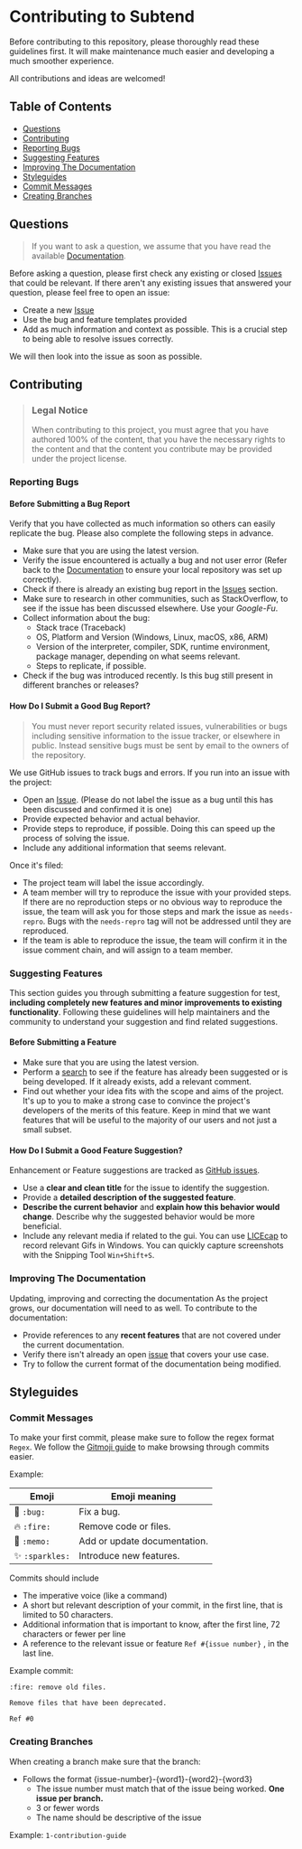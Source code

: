 # Contributing to Subtend
Before contributing to this repository, please thoroughly read these guidelines first. It will make maintenance much easier and developing a much smoother experience. 

All contributions and ideas are welcomed!

## Table of Contents

- [Questions](#questions)
- [Contributing](#contributing)
- [Reporting Bugs](#reporting-bugs)
- [Suggesting Features](#suggesting-features)
- [Improving The Documentation](#improving-the-documentation)
- [Styleguides](#styleguides)
- [Commit Messages](#commit-messages)
- [Creating Branches](#creating-branches)

## Questions

> If you want to ask a question, we assume that you have read the available [Documentation](README.md).

Before asking a question, please first check any existing or closed [Issues](/issues) that could be relevant. If there aren't any existing issues that answered your question, 
please feel free to open an issue:
- Create a new [Issue](/issue/new)
- Use the bug and feature templates provided
- Add as much information and context as possible. This is a crucial step to being able to resolve issues correctly.

We will then look into the issue as soon as possible.

## Contributing

> ### Legal Notice <!-- omit in toc -->
> When contributing to this project, you must agree that you have authored 100% of the content, that you have the necessary rights to the content and that the content you contribute may be provided under the project license.

### Reporting Bugs

#### Before Submitting a Bug Report

Verify that you have collected as much information so others can easily replicate the bug. Please also complete the following steps in advance.

- Make sure that you are using the latest version.
- Verify the issue encountered is actually a bug and not user error (Refer back to the [Documentation](README.md) to ensure your local repository was set up correctly).
- Check if there is already an existing bug report in the [Issues](/issues) section.
- Make sure to research in other communities, such as StackOverflow, to see if the issue has been discussed elsewhere. Use your *Google-Fu*.
- Collect information about the bug:
  - Stack trace (Traceback)
  - OS, Platform and Version (Windows, Linux, macOS, x86, ARM)
  - Version of the interpreter, compiler, SDK, runtime environment, package manager, depending on what seems relevant.
  - Steps to replicate, if possible.
- Check if the bug was introduced recently. Is this bug still present in different branches or releases?

#### How Do I Submit a Good Bug Report?

> You must never report security related issues, vulnerabilities or bugs including sensitive information to the issue tracker, or elsewhere in public. Instead sensitive bugs must be sent by email to the owners of the repository.
<!-- Look into PGP -->

We use GitHub issues to track bugs and errors. If you run into an issue with the project:

- Open an [Issue](/issues/new). (Please do not label the issue as a bug until this has been discussed and confirmed it is one)
- Provide expected behavior and actual behavior.
- Provide steps to reproduce, if possible. Doing this can speed up the process of solving the issue. 
- Include any additional information that seems relevant.

Once it's filed:

- The project team will label the issue accordingly.
- A team member will try to reproduce the issue with your provided steps. If there are no reproduction steps or no obvious way to reproduce the issue, the team will ask you for those steps and mark the issue as `needs-repro`. Bugs with the `needs-repro` tag will not be addressed until they are reproduced.
- If the team is able to reproduce the issue, the team will confirm it in the issue comment chain, and will assign to a team member.

<!-- TODO: we probably want to change these tags -->


### Suggesting Features

This section guides you through submitting a feature suggestion for test, **including completely new features and minor improvements to existing functionality**. Following these guidelines will help maintainers and the community to understand your suggestion and find related suggestions.

#### Before Submitting a Feature

- Make sure that you are using the latest version.
- Perform a [search](/issues) to see if the feature has already been suggested or is being developed. If it already exists, add a relevant comment.
- Find out whether your idea fits with the scope and aims of the project. It's up to you to make a strong case to convince the project's developers of the merits of this feature. Keep in mind that we want features that will be useful to the majority of our users and not just a small subset.

#### How Do I Submit a Good Feature Suggestion?

Enhancement or Feature suggestions are tracked as [GitHub issues](/issues).

- Use a **clear and clean title** for the issue to identify the suggestion.
- Provide a **detailed description of the suggested feature**.
- **Describe the current behavior** and **explain how this behavior would change**. Describe why the suggested behavior would be more beneficial.
- Include any relevant media if related to the gui. You can use [LICEcap](https://www.cockos.com/licecap/) to record relevant Gifs in Windows. You can quickly capture screenshots with the Snipping Tool `Win+Shift+S`.

<!-- We need a feature template to reference here -->

### Improving The Documentation
Updating, improving and correcting the documentation
As the project grows, our documentation will need to as well. To contribute to the documentation:

- Provide references to any **recent features** that are not covered under the current documentation.
- Verify there isn't already an open [issue](/issues) that covers your use case. 
- Try to follow the current format of the documentation being modified.


## Styleguides
### Commit Messages
To make your first commit, please make sure to follow the regex format `Regex`. We follow the [Gitmoji guide](https://gitmoji.dev/) to make browsing through commits easier. 

Example:

| Emoji         | Emoji meaning |
| ------------- | ------------- |
| :bug: `:bug:` | Fix a bug.  |
| :fire: `:fire:`  | Remove code or files.  |
| :memo: `:memo:` | Add or update documentation. |
| :sparkles: `:sparkles:` | Introduce new features. |

Commits should include
- The imperative voice (like a command)
- A short but relevant description of your commit, in the first line, that is limited to 50 characters.
- Additional information that is important to know, after the first line, 72 characters or fewer per line
- A reference to the relevant issue or feature `Ref #{issue number}` , in the last line.  

Example commit: 
```
:fire: remove old files.  
  
Remove files that have been deprecated.  
  
Ref #0
```

### Creating Branches
When creating a branch make sure that the branch:
- Follows the format {issue-number}-{word1}-{word2}-{word3}
    - The issue number must match that of the issue being worked. **One issue per branch.**
    - 3 or fewer words
    - The name should be descriptive of the issue

Example: `1-contribution-guide`